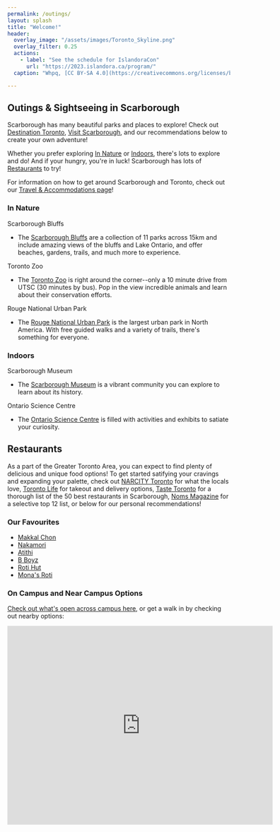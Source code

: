 ```yaml
---
permalink: /outings/
layout: splash
title: "Welcome!"
header:
  overlay_image: "/assets/images/Toronto_Skyline.png"
  overlay_filter: 0.25
  actions:
    - label: "See the schedule for IslandoraCon" 
      url: "https://2023.islandora.ca/program/"
  caption: "Whpq, [CC BY-SA 4.0](https://creativecommons.org/licenses/by-sa/4.0), via Wikimedia Commons"

---
```


## Outings & Sightseeing in Scarborough

Scarborough has many beautiful parks and places to explore! Check out [Destination Toronto](https://www.destinationtoronto.com/neighbourhoods/scarborough/), [Visit Scarborough](https://www.visitscarborough.com/), and our recommendations below to create your own adventure!

Whether you prefer exploring [In Nature](#In-Nature) or [Indoors](#Indoors), there's lots to explore and do! And if your hungry, you're in luck! Scarborough has lots of [Restaurants](#Restaurants) to try!

For information on how to get around Scarborough and Toronto, check out our [Travel & Accommodations page](https://2023.islandora.ca/travelaccommodations/#Getting-Around)!

### <a name="In-Nature"/> In Nature

Scarborough Bluffs
* The [Scarborough Bluffs](https://www.toronto.ca/explore-enjoy/parks-gardens-beaches/scarborough-bluffs/) are a collection of 11 parks across 15km and include amazing views of the bluffs and Lake Ontario, and offer beaches, gardens, trails, and much more to experience. 

Toronto Zoo
* The [Toronto Zoo](https://www.torontozoo.com/) is right around the corner--only a 10 minute drive from UTSC (30 minutes by bus). Pop in the view incredible animals and learn about their conservation efforts.

Rouge National Urban Park
* The [Rouge National Urban Park](https://parks.canada.ca/pn-np/on/rouge) is the largest urban park in North America. With free guided walks and a variety of trails, there's something for everyone.

### <a name="Indoors"/> Indoors

Scarborough Museum
* The [Scarborough Museum](https://www.toronto.ca/explore-enjoy/history-art-culture/museums/scarborough-museum/) is a vibrant community you can explore to learn about its history.

Ontario Science Centre
* The [Ontario Science Centre](https://www.ontariosciencecentre.ca/) is filled with activities and exhibits to satiate your curiosity.

## <a name="Restaurants"/> Restaurants 
As a part of the Greater Toronto Area, you can expect to find plenty of delicious and unique food options! To get started satifying your cravings and expanding your palette, check out [NARCITY Toronto](https://www.narcity.com/toronto/the-best-restaurants-in-scarborough-that-local-foodies-are-completely-in-love-with) for what the locals love, [Toronto Life](https://torontolife.com/food/10-of-the-best-restaurants-in-scarborough-for-takeout-and-delivery/) for takeout and delivery options, [Taste Toronto](https://www.tastetoronto.com/guides/the-best-restaurants-in-scarborough) for a thorough list of the 50 best restaurants in Scarborough, [Noms Magazine](https://nomsmagazine.com/best-scarborough-restaurants/) for a selective top 12 list, or below for our personal recommendations!

### Our Favourites

* [Makkal Chon](https://www.ubereats.com/ca/store/makkal-chon/3KNotqWzRhikYiR_e6G2yw?utm_campaign=place-action-link&utm_medium=organic&utm_source=google)
* [Nakamori](https://nakamori.ca/)
* [Atithi](http://atithipureveg.com/)
* [B Boyz](https://bboyz.ca/)
* [Roti Hut](https://www.therotihut.com/)
* [Mona's Roti](https://monasroti.com/)

### On Campus and Near Campus Options
[Check out what's open across campus here](https://www.utsc.utoronto.ca/programs/utscfood/), or get a walk in by checking out nearby options:
<iframe src="https://www.google.com/maps/embed?pb=!1m16!1m12!1m3!1d5760.7276674315635!2d-79.19048860506352!3d43.78606286647889!2m3!1f0!2f0!3f0!3m2!1i1024!2i768!4f13.1!2m1!1srestaurants!5e0!3m2!1sen!2sca!4v1678476270269!5m2!1sen!2sca" width="600" height="450" style="border:0;" allowfullscreen="" loading="lazy" referrerpolicy="no-referrer-when-downgrade"></iframe>
